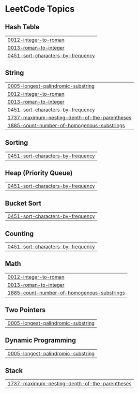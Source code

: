 

<!---LeetCode Topics Start-->
# LeetCode Topics
## Hash Table
|  |
| ------- |
| [0012-integer-to-roman](https://github.com/solomon-2105/Leetcode-problems/tree/master/0012-integer-to-roman) |
| [0013-roman-to-integer](https://github.com/solomon-2105/Leetcode-problems/tree/master/0013-roman-to-integer) |
| [0451-sort-characters-by-frequency](https://github.com/solomon-2105/Leetcode-problems/tree/master/0451-sort-characters-by-frequency) |
## String
|  |
| ------- |
| [0005-longest-palindromic-substring](https://github.com/solomon-2105/Leetcode-problems/tree/master/0005-longest-palindromic-substring) |
| [0012-integer-to-roman](https://github.com/solomon-2105/Leetcode-problems/tree/master/0012-integer-to-roman) |
| [0013-roman-to-integer](https://github.com/solomon-2105/Leetcode-problems/tree/master/0013-roman-to-integer) |
| [0451-sort-characters-by-frequency](https://github.com/solomon-2105/Leetcode-problems/tree/master/0451-sort-characters-by-frequency) |
| [1737-maximum-nesting-depth-of-the-parentheses](https://github.com/solomon-2105/Leetcode-problems/tree/master/1737-maximum-nesting-depth-of-the-parentheses) |
| [1885-count-number-of-homogenous-substrings](https://github.com/solomon-2105/Leetcode-problems/tree/master/1885-count-number-of-homogenous-substrings) |
## Sorting
|  |
| ------- |
| [0451-sort-characters-by-frequency](https://github.com/solomon-2105/Leetcode-problems/tree/master/0451-sort-characters-by-frequency) |
## Heap (Priority Queue)
|  |
| ------- |
| [0451-sort-characters-by-frequency](https://github.com/solomon-2105/Leetcode-problems/tree/master/0451-sort-characters-by-frequency) |
## Bucket Sort
|  |
| ------- |
| [0451-sort-characters-by-frequency](https://github.com/solomon-2105/Leetcode-problems/tree/master/0451-sort-characters-by-frequency) |
## Counting
|  |
| ------- |
| [0451-sort-characters-by-frequency](https://github.com/solomon-2105/Leetcode-problems/tree/master/0451-sort-characters-by-frequency) |
## Math
|  |
| ------- |
| [0012-integer-to-roman](https://github.com/solomon-2105/Leetcode-problems/tree/master/0012-integer-to-roman) |
| [0013-roman-to-integer](https://github.com/solomon-2105/Leetcode-problems/tree/master/0013-roman-to-integer) |
| [1885-count-number-of-homogenous-substrings](https://github.com/solomon-2105/Leetcode-problems/tree/master/1885-count-number-of-homogenous-substrings) |
## Two Pointers
|  |
| ------- |
| [0005-longest-palindromic-substring](https://github.com/solomon-2105/Leetcode-problems/tree/master/0005-longest-palindromic-substring) |
## Dynamic Programming
|  |
| ------- |
| [0005-longest-palindromic-substring](https://github.com/solomon-2105/Leetcode-problems/tree/master/0005-longest-palindromic-substring) |
## Stack
|  |
| ------- |
| [1737-maximum-nesting-depth-of-the-parentheses](https://github.com/solomon-2105/Leetcode-problems/tree/master/1737-maximum-nesting-depth-of-the-parentheses) |
<!---LeetCode Topics End-->